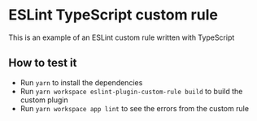 # ESLint TypeScript custom rule
This is an example of an ESLint custom rule written with TypeScript

## How to test it
- Run `yarn` to install the dependencies
- Run `yarn workspace eslint-plugin-custom-rule build` to build the custom plugin
- Run `yarn workspace app lint` to see the errors from the custom rule
